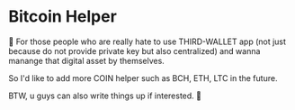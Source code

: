 # Bitcoin Helper
🤔 For those people who are really hate to use THIRD-WALLET app (not just because do not provide private key but also centralized) and wanna manange that digital asset by themselves.

So I'd like to add more COIN helper such as BCH, ETH, LTC in the future.

BTW, u guys can also write things up if interested. 🌝
